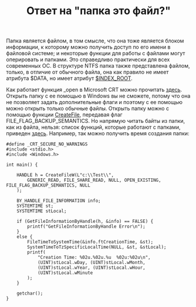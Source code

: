 ﻿---
title: "Ответ на \"папка это файл?\""
se.owner.user_id: 240512
se.owner.display_name: "MSDN.WhiteKnight"
se.owner.link: "https://ru.stackoverflow.com/users/240512/msdn-whiteknight"
se.answer_id: 1175545
se.question_id: 1175441
se.post_type: answer
se.is_accepted: True
---
<p>Папка является файлом, в том смысле, что она тоже является блоком информации, к которому можно получить доступ по его имени в файловой системе; и некоторые функции для работы с файлами могут оперировать и папками. Это справедливо практически для всех современных ОС. В структуре NTFS папка также представлена файлом, только, в отличие от обычного файла, она как правило не имеет атрибута $DATA, но имеет атрибут <a href="http://ftp.kolibrios.org/users/Asper/docs/NTFS/ntfsdoc.html#attribute_index_root" rel="noreferrer">$INDEX_ROOT</a>.</p>
<p>Как работает функция _open в Microsoft CRT можно прочитать <a href="https://docs.microsoft.com/en-us/cpp/c-runtime-library/reference/open-wopen?view=vs-2019" rel="noreferrer">здесь</a>. Открыть папку с ее помощью в Windows вы не сможете, потому что она не позволяет задать дополнительные флаги и поэтому с ее помощью можно открыть только обычные файлы. Открыть папку можно с помощью функции <a href="https://docs.microsoft.com/en-us/windows/win32/api/fileapi/nf-fileapi-createfilea#directories" rel="noreferrer">CreateFile</a>, передавая флаг FILE_FLAG_BACKUP_SEMANTICS. Но напрямую читать байты из папки, как из файла, нельзя: список функций, которые работают с папками, приведен <a href="https://docs.microsoft.com/en-us/windows/win32/fileio/obtaining-a-handle-to-a-directory" rel="noreferrer">здесь</a>. Например, так можно получить время создания папки:</p>

<pre><code>#define _CRT_SECURE_NO_WARNINGS
#include &lt;stdio.h&gt;
#include &lt;Windows.h&gt;

int main() {

    HANDLE h = CreateFileW(L&quot;c:\\Test\\&quot;,
        GENERIC_READ, FILE_SHARE_READ, NULL, OPEN_EXISTING, FILE_FLAG_BACKUP_SEMANTICS, NULL
    );

    BY_HANDLE_FILE_INFORMATION info;
    SYSTEMTIME st;
    SYSTEMTIME stLocal;

    if (GetFileInformationByHandle(h, &amp;info) == FALSE) {
        printf(&quot;GetFileInformationByHandle Error\n&quot;);
    }
    else {
        FileTimeToSystemTime(&amp;info.ftCreationTime, &amp;st);
        SystemTimeToTzSpecificLocalTime(NULL, &amp;st, &amp;stLocal);
        printf(
            &quot;Creation Time: %02u.%02u.%u  %02u:%02u\n&quot;, 
            (UINT)stLocal.wDay, (UINT)stLocal.wMonth, 
            (UINT)stLocal.wYear, (UINT)stLocal.wHour, 
            (UINT)stLocal.wMinute
        );
    }

    getchar();
}
</code></pre>

